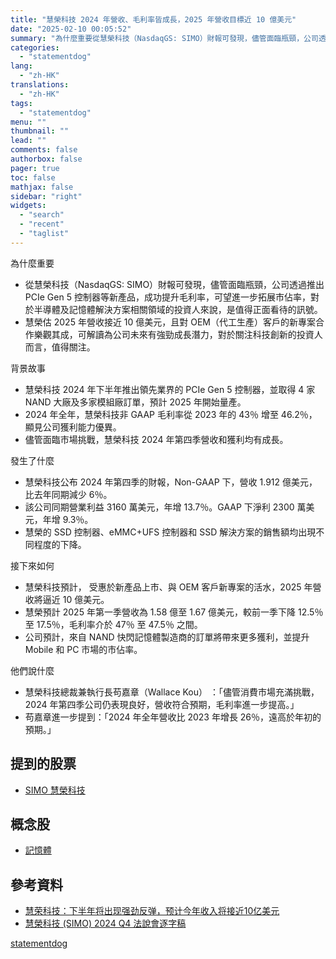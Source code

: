 ```yaml
---
title: "慧榮科技 2024 年營收、毛利率皆成長，2025 年營收目標近 10 億美元"
date: "2025-02-10 00:05:52"
summary: "為什麼重要從慧榮科技（NasdaqGS: SIMO）財報可發現，儘管面臨瓶頸，公司透過推出..."
categories:
  - "statementdog"
lang:
  - "zh-HK"
translations:
  - "zh-HK"
tags:
  - "statementdog"
menu: ""
thumbnail: ""
lead: ""
comments: false
authorbox: false
pager: true
toc: false
mathjax: false
sidebar: "right"
widgets:
  - "search"
  - "recent"
  - "taglist"
---
```


為什麼重要

* 從慧榮科技（NasdaqGS: SIMO）財報可發現，儘管面臨瓶頸，公司透過推出 PCIe Gen 5 控制器等新產品，成功提升毛利率，可望進一步拓展市佔率，對於半導體及記憶體解決方案相關領域的投資人來說，是值得正面看待的訊號。
* 慧榮估 2025 年營收接近 10 億美元，且對 OEM（代工生產）客戶的新專案合作樂觀其成，可解讀為公司未來有強勁成長潛力，對於關注科技創新的投資人而言，值得關注。

背景故事

* 慧榮科技 2024 年下半年推出領先業界的 PCIe Gen 5 控制器，並取得 4 家 NAND 大廠及多家模組廠訂單，預計 2025 年開始量產。
* 2024 年全年，慧榮科技非 GAAP 毛利率從 2023 年的 43％ 增至 46.2％，顯見公司獲利能力優異。
* 儘管面臨市場挑戰，慧榮科技 2024 年第四季營收和獲利均有成長。

發生了什麼

* 慧榮科技公布 2024 年第四季的財報，Non-GAAP 下，營收 1.912 億美元，比去年同期減少 6％。
* 該公司同期營業利益 3160 萬美元，年增 13.7％。GAAP 下淨利 2300 萬美元，年增 9.3％。
* 慧榮的 SSD 控制器、eMMC+UFS 控制器和 SSD 解決方案的銷售額均出現不同程度的下降。

接下來如何

* 慧榮科技預計， 受惠於新產品上市、與 OEM 客戶新專案的活水，2025 年營收將逼近 10 億美元。
* 慧榮預計 2025 年第一季營收為 1.58 億至 1.67 億美元，較前一季下降 12.5％ 至 17.5％，毛利率介於 47％ 至 47.5％ 之間。
* 公司預計，來自 NAND 快閃記憶體製造商的訂單將帶來更多獲利，並提升 Mobile 和 PC 市場的市佔率。

他們說什麼

* 慧榮科技總裁兼執行長苟嘉章（Wallace Kou） ：「儘管消費市場充滿挑戰，2024 年第四季公司仍表現良好，營收符合預期，毛利率進一步提高。」
* 苟嘉章進一步提到：「2024 年全年營收比 2023 年增長 26％，遠高於年初的預期。」

提到的股票
-----

* [SIMO 慧榮科技](/analysis/SIMO)

概念股
---

* [記憶體](/tags/977)

參考資料
----

* [慧荣科技：下半年将出现强劲反弹，预计今年收入将接近10亿美元](https://www.chinaflashmarket.com/Producer/SiliconMotion/News/182703)
* [慧榮科技 (SIMO) 2024 Q4 法說會逐字稿](/analysis/SIMO/earnings_calls/283611)

[statementdog](https://statementdog.com/news/12371)
